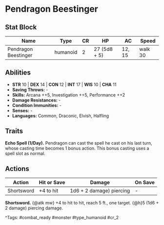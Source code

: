 # Pendragon Beestinger

## Stat Block

| Name | Type | CR | HP | AC | Speed |
|------|------|----|----|----|-------|
| Pendragon Beestinger | humanoid | 2 | 27 (5d8 + 5) | 12, 15 | walk 30 |

## Abilities

- **STR** 10 | **DEX** 14 | **CON** 12 | **INT** 17 | **WIS** 10 | **CHA** 11
- **Saving Throws:** -  
- **Skills:** Arcana ++5, Investigation ++5, Performance ++2  
- **Damage Resistances:** -  
- **Condition Immunities:** -  
- **Senses:** -  
- **Languages:** Common, Draconic, Elvish, Halfling

## Traits

**Echo Spell (1/Day).** Pendragon can cast the spell he cast on his last turn, whose casting time becomes 1 bonus action. This bonus casting uses a spell slot as normal.


## Actions

| Action | Hit or Save | Damage | On Save |
|--------|--------------|--------|----------|
| Shortsword | +4 to hit | 1d6 + 2 damage) piercing | - |

**Shortsword.** {@atk mw} +4 to hit to hit, reach 5 ft., one target. {@h}5 (1d6 + 2 damage) piercing damage.


^Tags: #combat_ready #monster #type_humanoid #cr_2